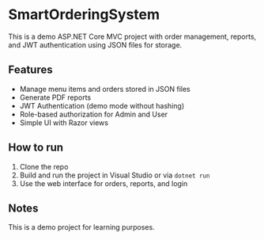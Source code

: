 # SmartOrderingSystem

This is a demo ASP.NET Core MVC project with order management, reports, and JWT authentication using JSON files for storage.

## Features

- Manage menu items and orders stored in JSON files
- Generate PDF reports
- JWT Authentication (demo mode without hashing)
- Role-based authorization for Admin and User
- Simple UI with Razor views

## How to run

1. Clone the repo
2. Build and run the project in Visual Studio or via `dotnet run`
3. Use the web interface for orders, reports, and login

## Notes

This is a demo project for learning purposes.
